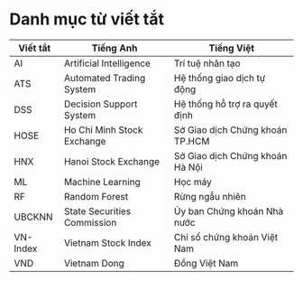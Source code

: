 # Danh mục từ viết tắt

| Viết tắt | Tiếng Anh | Tiếng Việt |
|----------|-----------|------------|
| AI | Artificial Intelligence | Trí tuệ nhân tạo |
| ATS | Automated Trading System | Hệ thống giao dịch tự động |
| DSS | Decision Support System | Hệ thống hỗ trợ ra quyết định |
| HOSE | Ho Chi Minh Stock Exchange | Sở Giao dịch Chứng khoán TP.HCM |
| HNX | Hanoi Stock Exchange | Sở Giao dịch Chứng khoán Hà Nội |
| ML | Machine Learning | Học máy |
| RF | Random Forest | Rừng ngẫu nhiên |
| UBCKNN | State Securities Commission | Ủy ban Chứng khoán Nhà nước |
| VN-Index | Vietnam Stock Index | Chỉ số chứng khoán Việt Nam |
| VND | Vietnam Dong | Đồng Việt Nam | 